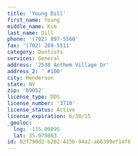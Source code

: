 ```yaml
---
title: 'Young Dill'
first_name: Young
middle_name: Kim
last_name: Dill
phone: '(702) 897-5560'
fax: '(702) 269-5511'
category: Dentists
services: General
address: '2538 Anthem Village Dr'
address_2: ' #100'
city: Henderson
state: NV
zip: '89052'
license_type: DDS
license_number: '3710'
license_status: Active
license_expiration: 6/30/15
_geoloc:
  lng: -115.09895
  lat: 35.979863
id: 02f790d2-b202-425b-94a2-ab6399ef14f6
---
```

